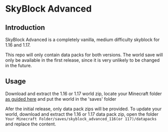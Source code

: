 # SkyBlock Advanced
## Introduction
SkyBlock Advanced is a completely vanilla, medium difficulty skyblock for 1.16 and 1.17.

This repo will only contain data packs for both versions.
The world save will only be available in the first release, since it is very unlikely to be changed in the future. 

## Usage
Download and extract the 1.16 or 1.17 world zip, locate your Minecraft folder [as guided here](https://help.minecraft.net/hc/en-us/articles/360035131551-Where-are-Minecraft-Files-Stored-) and put the world in the 'saves' folder
 
Afer the initial release, only data pack zips will be provided. To update your world, download and extract the 1.16 or 1.17 data pack zip, open the folder `Your Minecraft Folder/saves/skyblock_advanced_116(or 117)/datapacks` and replace the content.
